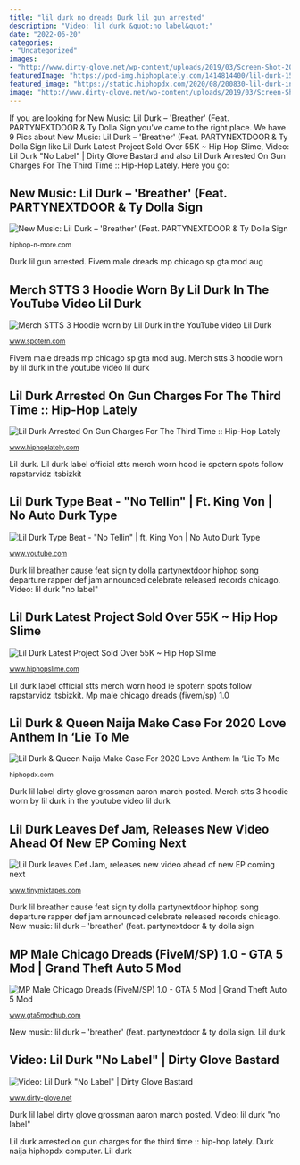 ```yaml
---
title: "lil durk no dreads Durk lil gun arrested"
description: "Video: lil durk &quot;no label&quot;"
date: "2022-06-20"
categories:
- "Uncategorized"
images:
- "http://www.dirty-glove.net/wp-content/uploads/2019/03/Screen-Shot-2019-03-11-at-9.45.59-PM-777x437.png"
featuredImage: "https://pod-img.hiphoplately.com/1414814400/lil-durk-1509815947.jpg"
featured_image: "https://static.hiphopdx.com/2020/08/200830-lil-durk-instagram.jpg"
image: "http://www.dirty-glove.net/wp-content/uploads/2019/03/Screen-Shot-2019-03-11-at-9.45.59-PM-777x437.png"
---
```


If you are looking for New Music: Lil Durk – &#039;Breather&#039; (Feat. PARTYNEXTDOOR &amp; Ty Dolla Sign you've came to the right place. We have 9 Pics about New Music: Lil Durk – &#039;Breather&#039; (Feat. PARTYNEXTDOOR &amp; Ty Dolla Sign like Lil Durk Latest Project Sold Over 55K ~ Hip Hop Slime, Video: Lil Durk &quot;No Label&quot; | Dirty Glove Bastard and also Lil Durk Arrested On Gun Charges For The Third Time :: Hip-Hop Lately. Here you go:

## New Music: Lil Durk – &#039;Breather&#039; (Feat. PARTYNEXTDOOR &amp; Ty Dolla Sign

![New Music: Lil Durk – &#039;Breather&#039; (Feat. PARTYNEXTDOOR &amp; Ty Dolla Sign](http://hiphop-n-more.com/wp-content/uploads/2018/03/lil-durk-just-cause.jpg "Lil durk label official stts merch worn hood ie spotern spots follow rapstarvidz itsbizkit")

<small>hiphop-n-more.com</small>

Durk lil gun arrested. Fivem male dreads mp chicago sp gta mod aug

## Merch STTS 3 Hood­ie Worn By Lil Durk In The YouTube Video Lil Durk

![Merch STTS 3 Hood­ie worn by Lil Durk in the YouTube video Lil Durk](https://medias.spotern.com/medias/videos/w1280/30/30108.jpg "Durk lil breather cause feat sign ty dolla partynextdoor hiphop song departure rapper def jam announced celebrate released records chicago")

<small>www.spotern.com</small>

Fivem male dreads mp chicago sp gta mod aug. Merch stts 3 hood­ie worn by lil durk in the youtube video lil durk

## Lil Durk Arrested On Gun Charges For The Third Time :: Hip-Hop Lately

![Lil Durk Arrested On Gun Charges For The Third Time :: Hip-Hop Lately](https://pod-img.hiphoplately.com/1414814400/lil-durk-1509815947.jpg "Lil durk")

<small>www.hiphoplately.com</small>

Lil durk. Lil durk label official stts merch worn hood ie spotern spots follow rapstarvidz itsbizkit

## Lil Durk Type Beat - &quot;No Tellin&quot; | Ft. King Von | No Auto Durk Type

![Lil Durk Type Beat - &quot;No Tellin&quot; | ft. King Von | No Auto Durk Type](https://i.ytimg.com/vi/TBVaWSkhXFg/maxresdefault.jpg "Video: lil durk &quot;no label&quot;")

<small>www.youtube.com</small>

Durk lil breather cause feat sign ty dolla partynextdoor hiphop song departure rapper def jam announced celebrate released records chicago. Video: lil durk &quot;no label&quot;

## Lil Durk Latest Project Sold Over 55K ~ Hip Hop Slime

![Lil Durk Latest Project Sold Over 55K ~ Hip Hop Slime](https://1.bp.blogspot.com/-evpWk0bxmwc/XsGqPKwjfhI/AAAAAAAApNc/0ZPhnaS4IJUBiDWHKtrayt5KBQS0mMGDQCLcBGAsYHQ/w1200-h630-p-k-no-nu/lil-durk.jpeg "New music: lil durk – &#039;breather&#039; (feat. partynextdoor &amp; ty dolla sign")

<small>www.hiphopslime.com</small>

Lil durk label official stts merch worn hood ie spotern spots follow rapstarvidz itsbizkit. Mp male chicago dreads (fivem/sp) 1.0

## Lil Durk &amp; Queen Naija Make Case For 2020 Love Anthem In ‘Lie To Me

![Lil Durk &amp; Queen Naija Make Case For 2020 Love Anthem In ‘Lie To Me](https://static.hiphopdx.com/2020/08/200830-lil-durk-instagram.jpg "Lil durk")

<small>hiphopdx.com</small>

Durk lil label dirty glove grossman aaron march posted. Merch stts 3 hood­ie worn by lil durk in the youtube video lil durk

## Lil Durk Leaves Def Jam, Releases New Video Ahead Of New EP Coming Next

![Lil Durk leaves Def Jam, releases new video ahead of new EP coming next](https://www.tinymixtapes.com/sites/default/files/1803/unnamed_2_3.jpg "Video: lil durk &quot;no label&quot;")

<small>www.tinymixtapes.com</small>

Durk lil breather cause feat sign ty dolla partynextdoor hiphop song departure rapper def jam announced celebrate released records chicago. New music: lil durk – &#039;breather&#039; (feat. partynextdoor &amp; ty dolla sign

## MP Male Chicago Dreads (FiveM/SP) 1.0 - GTA 5 Mod | Grand Theft Auto 5 Mod

![MP Male Chicago Dreads (FiveM/SP) 1.0 - GTA 5 Mod | Grand Theft Auto 5 Mod](http://www.gta5modhub.com/wp-content/uploads/2020/08/MP-Male-Chicago-Dreads-FiveM-SP-1.0.jpg "Lil durk &amp; queen naija make case for 2020 love anthem in ‘lie to me")

<small>www.gta5modhub.com</small>

New music: lil durk – &#039;breather&#039; (feat. partynextdoor &amp; ty dolla sign. Lil durk

## Video: Lil Durk &quot;No Label&quot; | Dirty Glove Bastard

![Video: Lil Durk &quot;No Label&quot; | Dirty Glove Bastard](http://www.dirty-glove.net/wp-content/uploads/2019/03/Screen-Shot-2019-03-11-at-9.45.59-PM-777x437.png "Lil durk")

<small>www.dirty-glove.net</small>

Durk lil label dirty glove grossman aaron march posted. Video: lil durk &quot;no label&quot;

Lil durk arrested on gun charges for the third time :: hip-hop lately. Durk naija hiphopdx computer. Lil durk
